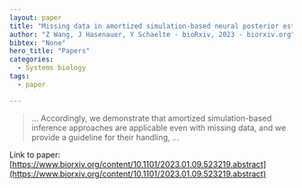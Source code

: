 ```yaml
---
layout: paper
title: "Missing data in amortized simulation-based neural posterior estimation"
author: "Z Wang, J Hasenauer, Y Schaelte - bioRxiv, 2023 - biorxiv.org"
bibtex: "None"
hero_title: "Papers"
categories:
  - Systems biology
tags:
  - paper

---
```

>… Accordingly, we demonstrate that amortized simulation-based inference approaches are applicable even with missing data, and we provide a guideline for their handling, …

Link to paper: [https://www.biorxiv.org/content/10.1101/2023.01.09.523219.abstract](https://www.biorxiv.org/content/10.1101/2023.01.09.523219.abstract)
